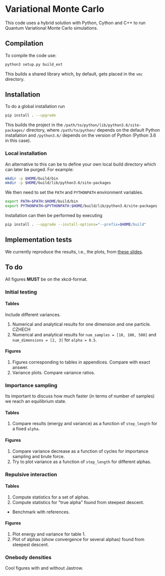 # Variational Monte Carlo

This code uses a hybrid solution with Python, Cython and C++ to run Quantum
Variational Monte Carlo simulations.

## Compilation

To compile the code use:

```bash
python3 setup.py build_ext
```

This builds a shared library which, by default, gets placed in the `vmc`
directory.

## Installation
To do a global installation run

```bash
pip install . --upgrade
```

This builds the project in the `/path/to/python/lib/python3.6/site-packages/`
directory, where `/path/to/python/` depends on the default Python installation
and `/python3.6/` depends on the version of Python (Python 3.6 in this case).

### Local installation
An alternative to this can be to define your own local build directory which can
later be purged. For example:

```bash
mkdir -p $HOME/build/bin
mkdir -p $HOME/build/lib/python3.6/site-packages
```

We then need to set the `PATH` and `PYTHONPATH` environment variables.

```bash
export PATH=$PATH:$HOME/build/bin
export PYTHONPATH=$PYTHONPATH:$HOME/build/lib/python3.6/site-packages
```

Installation can then be performed by executing

```bash
pip install . --upgrade --install-options="--prefix=$HOME/build"
```

## Implementation tests
We currently reproduce the results, i.e., the plots, from [these slides](https://www.acsu.buffalo.edu/~phygons/cp2/topic5/topic5-lec1.pdf).

## To do

All figures __MUST__ be on the xkcd-format.

### Initial testing
#### Tables
Include different variances.

1. Numerical and analytical results for one dimension and one particle. CZHECH
2. Numerical and analytical results for `num_samples = [10, 100, 500]` and `num_dimensions = [2, 3]` for `alpha = 0.5`.

#### Figures

1. Figures corresponding to tables in appendices. Compare with exact answer.
2. Variance plots. Compare variance ratios.

### Importance sampling
Its important to discuss how much faster (in terms of number of samples) we reach an equilibrium state.

#### Tables
1. Compare results (energy and variance) as a function of `step_length` for a fixed `alpha`.

#### Figures
1. Compare variance decrease as a function of cycles for importance sampling and brute force.
2. Try to plot variance as a function of `step_length` for different alphas.

### Repulsive interaction

#### Tables
1. Compute statistics for a set of alphas.
2. Compute statistics for "true alpha" found from steepest descent.
  - Benchmark with references.

#### Figures
1. Plot energy and variance for table 1.
2. Plot of alphas (show convergence for several alphas) found from steepest descent.

### Onebody densities
Cool figures with and without Jastrow.
